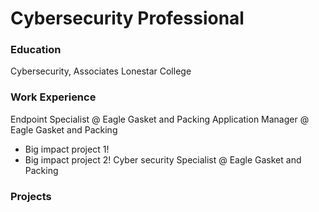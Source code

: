 # Cybersecurity Professional

### Education
Cybersecurity, Associates Lonestar College

### Work Experience
Endpoint Specialist @ Eagle Gasket and Packing
Application Manager @ Eagle Gasket and Packing
- Big impact project 1!
- Big impact project 2!
Cyber security Specialist @ Eagle Gasket and Packing

### Projects

